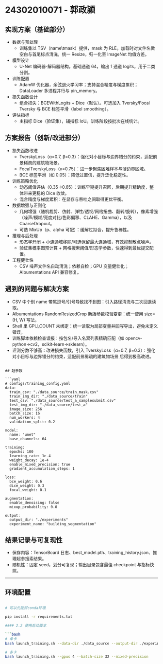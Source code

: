 # 24302010071 - 郭政颍

## 实现方案（基础部分）

- 数据与预处理
  - 训练集以 TSV（name\tmask）提供，mask 为 RLE。加载时对文件名做空白与首尾标点清洗，统一 Resize，归一化至 ImageNet 均值方差。
- 模型设计
  - U-Net 编码器-解码器结构，基础通道 64，输出 1 通道 logits，用于二类分割。
- 训练配置
  - AdamW 优化器，余弦退火学习率；支持混合精度与梯度累积；DataLoader 多进程并行与 pin_memory。
- 损失函数设计
  - 组合损失：BCEWithLogits + Dice（默认）。可选加入 Tversky/Focal Tversky 与 BCE 标签平滑（label smoothing）。
- 评估指标
  - 主指标 Dice（验证集），辅指标 IoU。训练阶段按批次在线统计。

## 方案报告（创新/改进部分）

- 损失函数改进
  - TverskyLoss（α=0.7, β=0.3）：强化对小目标与边界错分的约束，适配前景稀疏的建筑物场景。
  - FocalTverskyLoss（γ=0.75）：进一步聚焦困难样本与薄边界区域。
  - BCE 标签平滑（如 0.05）：降低过置信，提升泛化稳定性。
- 训练策略优化
  - 动态阈值评估（0.35→0.65）：训练早期提升召回，后期提升精确度，整体带来更稳的 Dice 收敛。
  - 混合精度与梯度累积：在显存与吞吐之间取得更优平衡。
- 数据增强与正则化
  - 几何增强（随机裁剪、仿射、弹性/透视/网格扭曲、翻转/旋转），像素增强（噪声/模糊/亮度对比/色彩偏移、CLAHE、Gamma），以及 CoarseDropout。
  - 可选 MixUp（p、alpha 可配）：缓解过拟合，提升鲁棒性。
- 推理与后处理
  - 形态学开闭 + 小连通域移除/可选保留最大连通域，有效抑制散点噪声。
  - 验证集概率图预计算 + 网格搜索阈值/形态学参数，快速得到最优提交配置。
- 工程健壮性
  - CSV 噪声文件名自动清洗；依赖自检；GPU 变量健壮化；Albumentations API 兼容修复。

## 遇到的问题与解决方案

- CSV 中个别 name 带尾逗号/引号导致找不到图：引入路径清洗与二次回退读取。
- Albumentations RandomResizedCrop 新版参数校验变更：统一使用 size=(H, W) 写法。
- Shell 里 GPU_COUNT 未绑定：统一读取为局部变量并回写导出，避免未定义错误。
- 训练脚本依赖检查误报：按包名/导入名双列表精确匹配（如 opencv-python→cv2，scikit-learn→sklearn）。
- 评测分数不够高：改进损失函数，引入 TverskyLoss（α=0.7, β=0.3）：强化对小目标与边界错分的约束，适配前景稀疏的建筑物场景 后得到极高改进。


```

## 超参数

```yaml
# configs/training_config.yaml
data:
  train_csv: "./data_source/train_mask.csv"
  train_img_dir: "./data_source/train"
  test_csv: "./data_source/test_a_samplesubmit.csv"
  test_img_dir: "./data_source/test_a"
  image_size: 256
  batch_size: 16
  num_workers: 4
  validation_split: 0.2

model:
  name: "unet"
  base_channels: 64

training:
  epochs: 100
  learning_rate: 1e-4
  weight_decay: 1e-4
  enable_mixed_precision: true
  gradient_accumulation_steps: 1

loss:
  bce_weight: 0.6
  dice_weight: 0.3
  focal_weight: 0.1

augmentation:
  enable_denoising: false
  mixup_probability: 0.0

output:
  output_dir: "./experiments"
  experiment_name: "building_segmentation"
```



## 结果记录与可复现性

- 保存内容：TensorBoard 日志、best_model.pth、training_history.json、推理超参搜索结果。
- 随机性：固定 seed，划分可复现；输出目录包含最佳 checkpoint 与指标快照。

---


## 环境配置

```bash

# 可以先配好conda环境

pip install -r requirements.txt

#### 2.2 使用启动脚本

```bash
# 单卡
bash launch_training.sh --data-dir ./data_source --output-dir ./experiments --experiment unet_v1

# 多卡
bash launch_training.sh --gpus 4 --batch-size 32 --mixed-precision

```
